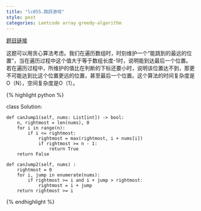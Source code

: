```yaml
---
title: "lc055.跳跃游戏"
style: post
categories: Leetcode array greedy-algorithm
---
```


[题目链接](https://leetcode-cn.com/problems/jump-game/)

这题可以用贪心算法考虑。我们在遍历数组时，时刻维护一个“能跳到的最远的位置”，当在遍历过程中这个值大于等于数组长度-1时，说明能到达最后一个位置。若在遍历过程中，所维护的值比在判断的下标还要小时，说明该位置达不到，那更不可能达到比这个位置更远的位置，甚至最后一个位置。这个算法的时间复杂度是O（N），空间复杂度是O（1）。

{% highlight python %}

class Solution:

    def canJump1(self, nums: List[int]) -> bool:
        n, rightmost = len(nums), 0        
        for i in range(n):
            if i <= rightmost:
                rightmost = max(rightmost, i + nums[i])
                if rightmost >= n - 1:
                    return True
        return False

    def canJump2(self, nums) :
        rightmost = 0
        for i, jump in enumerate(nums):
            if rightmost >= i and i + jump > rightmost:
                rightmost = i + jump
        return rightmost >= i

{% endhighlight %}


